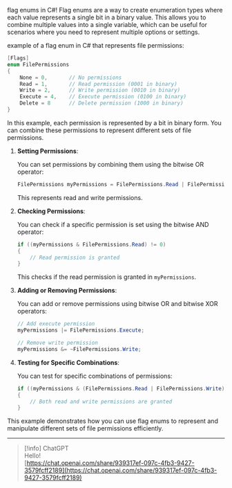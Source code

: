 flag enums in C#! Flag enums are a way to create enumeration types where each value represents a single bit in a binary value. This allows you to combine multiple values into a single variable, which can be useful for scenarios where you need to represent multiple options or settings.

example of a flag enum in C# that represents file permissions:

```C#
[Flags]
enum FilePermissions
{
    None = 0,       // No permissions
    Read = 1,       // Read permission (0001 in binary)
    Write = 2,      // Write permission (0010 in binary)
    Execute = 4,    // Execute permission (0100 in binary)
    Delete = 8      // Delete permission (1000 in binary)
}
```

In this example, each permission is represented by a bit in binary form. You can combine these permissions to represent different sets of file permissions.

1. **Setting Permissions**:
    
    You can set permissions by combining them using the bitwise OR operator:
    
    ```C#
    FilePermissions myPermissions = FilePermissions.Read | FilePermissions.Write;
    ```
    
    This represents read and write permissions.
    
2. **Checking Permissions**:
    
    You can check if a specific permission is set using the bitwise AND operator:
    
    ```C#
    if ((myPermissions & FilePermissions.Read) != 0)
    {
        // Read permission is granted
    }
    ```
    
    This checks if the read permission is granted in `myPermissions`.
    
3. **Adding or Removing Permissions**:
    
    You can add or remove permissions using bitwise OR and bitwise XOR operators:
    
    ```C#
    // Add execute permission
    myPermissions |= FilePermissions.Execute;
    
    // Remove write permission
    myPermissions &= ~FilePermissions.Write;
    ```
    
4. **Testing for Specific Combinations**:
    
    You can test for specific combinations of permissions:
    
    ```C#
    if ((myPermissions & (FilePermissions.Read | FilePermissions.Write)) == (FilePermissions.Read | FilePermissions.Write))
    {
        // Both read and write permissions are granted
    }
    ```
    

This example demonstrates how you can use flag enums to represent and manipulate different sets of file permissions efficiently.

---

> [!info] ChatGPT  
> Hello!  
> [https://chat.openai.com/share/939317ef-097c-4fb3-9427-3579fcff2189](https://chat.openai.com/share/939317ef-097c-4fb3-9427-3579fcff2189)